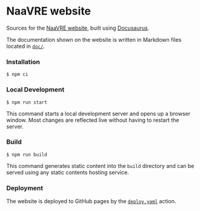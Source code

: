 # NaaVRE website

Sources for the [NaaVRE website](https://qcdis.github.io/NaaVRE-website/), built using [Docusaurus](https://docusaurus.io/).

The documentation shown on the website is written in Markdown files located in [`doc/`](./docs).

### Installation

```
$ npm ci
```

### Local Development

```
$ npm run start
```

This command starts a local development server and opens up a browser window. Most changes are reflected live without having to restart the server.

### Build

```
$ npm run build
```

This command generates static content into the `build` directory and can be served using any static contents hosting service.

### Deployment

The website is deployed to GitHub pages by the [`deploy.yaml`](.github/workflows/deploy.yml) action.
